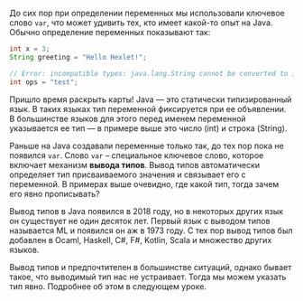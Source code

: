 До сих пор при определении переменных мы использовали ключевое слово `var`, что может удивить тех, кто имеет какой-то опыт на Java. Обычно определение переменных показывают так:

```java
int x = 3;
String greeting = "Hello Hexlet!";

// Error: incompatible types: java.lang.String cannot be converted to int
int ops = "test";
```

Пришло время раскрыть карты! Java — это статически типизированный язык. В таких языках тип переменной фиксируется при ее объявлении. В большинстве языков для этого перед именем переменной указывается ее тип — в примере выше это число (int) и строка (String).

Раньше на Java создавали переменные только так, до тех пор пока не появился `var`. Слово `var` – специальное ключевое слово, которое включает механизм **вывода типов**. Вывод типов автоматически определяет тип присваиваемого значения и связывает его с переменной. В примерах выше очевидно, где какой тип, тогда зачем его явно прописывать?

Вывод типов в Java появился в 2018 году, но в некоторых других язык он существует не один десяток лет. Первый язык с выводом типов называется ML и появился он аж в 1973 году. С тех пор вывод типов был добавлен в Ocaml, Haskell, C#, F#, Kotlin, Scala и множество других языков.

Вывод типов и предпочтителен в большинстве ситуаций, однако бывает такое, что выводимый тип нас не устраивает. Тогда мы можем указать тип явно. Подробнее об этом в следующем уроке.
